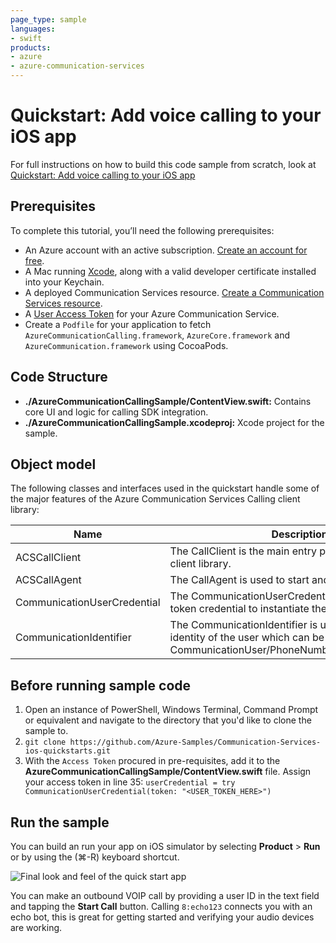 ```yaml
---
page_type: sample
languages:
- swift
products:
- azure
- azure-communication-services
---
```


# Quickstart: Add voice calling to your iOS app

For full instructions on how to build this code sample from scratch, look at [Quickstart: Add voice calling to your iOS app](https://docs.microsoft.com/en-us/azure/communication-services/quickstarts/voice-video-calling/getting-started-with-calling?pivots=platform-ios)

## Prerequisites

To complete this tutorial, you’ll need the following prerequisites:

- An Azure account with an active subscription. [Create an account for free](https://azure.microsoft.com/free/?WT.mc_id=A261C142F). 
- A Mac running [Xcode](https://go.microsoft.com/fwLink/p/?LinkID=266532), along with a valid developer certificate installed into your Keychain.
- A deployed Communication Services resource. [Create a Communication Services resource](https://docs.microsoft.com/en-us/azure/communication-services/quickstarts/create-communication-resource).
- A [User Access Token](https://docs.microsoft.com/en-us/azure/communication-services/quickstarts/access-tokens?pivots=programming-language-csharp) for your Azure Communication Service.
- Create a `Podfile` for your application to fetch `AzureCommunicationCalling.framework`, `AzureCore.framework` and `AzureCommunication.framework` using CocoaPods.

## Code Structure

- **./AzureCommunicationCallingSample/ContentView.swift:** Contains core UI and logic for calling SDK integration.
- **./AzureCommunicationCallingSample.xcodeproj:** Xcode project for the sample.

## Object model

The following classes and interfaces used in the quickstart handle some of the major features of the Azure Communication Services Calling client library:

| Name                                  | Description                                                  |
| ------------------------------------- | ------------------------------------------------------------ |
| ACSCallClient | The CallClient is the main entry point to the Calling client library.|
| ACSCallAgent | The CallAgent is used to start and manage calls. |
| CommunicationUserCredential | The CommunicationUserCredential is used as the token credential to instantiate the CallAgent.| 
| CommunicationIdentifier | The CommunicationIdentifier is used to represent the identity of the user which can be one of the following: CommunicationUser/PhoneNumber/CallingApplication. |

## Before running sample code

1. Open an instance of PowerShell, Windows Terminal, Command Prompt or equivalent and navigate to the directory that you'd like to clone the sample to.
2. `git clone https://github.com/Azure-Samples/Communication-Services-ios-quickstarts.git`
3. With the `Access Token` procured in pre-requisites, add it to the **AzureCommunicationCallingSample/ContentView.swift** file. Assign your access token in line 35:
   ```userCredential = try CommunicationUserCredential(token: "<USER_TOKEN_HERE>")```

## Run the sample

You can build an run your app on iOS simulator by selecting **Product** > **Run** or by using the (&#8984;-R) keyboard shortcut.

![Final look and feel of the quick start app](../Media/quick-start-make-call-ios.png)

You can make an outbound VOIP call by providing a user ID in the text field and tapping the **Start Call** button. Calling `8:echo123` connects you with an echo bot, this is great for getting started and verifying your audio devices are working.
